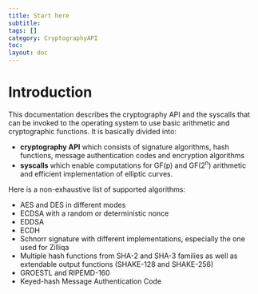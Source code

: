 ```yaml
---
title: Start here
subtitle:
tags: []
category: CryptographyAPI
toc:
layout: doc
---
```


<div class="textblock">
<h1><a class="anchor" id="Introduction"></a>
Introduction</h1>
<p>This documentation describes the cryptography API and the syscalls that can be invoked to the operating system to use basic arithmetic and cryptographic functions. It is basically divided into:</p><ul>
<li><b>cryptography API</b> which consists of signature algorithms, hash functions, message authentication codes and encryption algorithms</li>
<li><b>syscalls</b> which enable computations for GF(p) and GF(2<sup align="right">n</sup>) arithmetic and efficient implementation of elliptic curves.</li>
</ul>
<p>Here is a non-exhaustive list of supported algorithms:</p><ul>
<li>AES and DES in different modes</li>
<li>ECDSA with a random or deterministic nonce</li>
<li>EDDSA</li>
<li>ECDH</li>
<li>Schnorr signature with different implementations, especially the one used for Zilliqa</li>
<li>Multiple hash functions from SHA-2 and SHA-3 families as well as extendable output functions (SHAKE-128 and SHAKE-256)</li>
<li>GROESTL and RIPEMD-160</li>
<li>Keyed-hash Message Authentication Code </li>
</ul>

